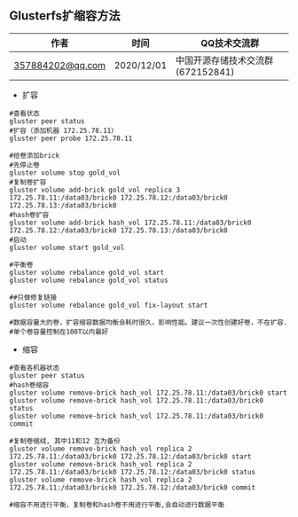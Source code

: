 ## Glusterfs扩缩容方法


| 作者             | 时间       | QQ技术交流群                      |
| ---------------- | ---------- | --------------------------------- |
| 357884202@qq.com | 2020/12/01 | 中国开源存储技术交流群(672152841) |

- 扩容

```shell
#查看状态
gluster peer status
#扩容（添加机器 172.25.78.11）
gluster peer probe 172.25.78.11

#给卷添加brick
#先停止卷
gluster volume stop gold_vol
#复制卷扩容
gluster volume add-brick gold_vol replica 3 172.25.78.11:/data03/brick0 172.25.78.12:/data03/brick0 172.25.78.13:/data03/brick0
#hash卷扩容
gluster volume add-brick hash_vol 172.25.78.11:/data03/brick0 172.25.78.12:/data03/brick0 172.25.78.13:/data03/brick0
#启动
gluster volume start gold_vol

#平衡卷
gluster volume rebalance gold_vol start
gluster volume rebalance gold_vol status

##只做修复链接
gluster volume rebalance gold_vol fix-layout start

#数据容量大的卷，扩容缩容数据均衡会耗时很久，影响性能。建议一次性创建好卷，不在扩容.
#单个卷容量控制在100T以内最好
```



- 缩容

```shell
#查看各机器状态
gluster peer status
#hash卷缩容
gluster volume remove-brick hash_vol 172.25.78.11:/data03/brick0 start
gluster volume remove-brick hash_vol 172.25.78.11:/data03/brick0 status
gluster volume remove-brick hash_vol 172.25.78.11:/data03/brick0 commit

#复制卷缩绒, 其中11和12 互为备份
gluster volume remove-brick hash_vol replica 2 172.25.78.11:/data03/brick0 172.25.78.12:/data03/brick0 start
gluster volume remove-brick hash_vol replica 2 172.25.78.11:/data03/brick0 172.25.78.12:/data03/brick0 status
gluster volume remove-brick hash_vol replica 2 172.25.78.11:/data03/brick0 172.25.78.12:/data03/brick0 commit

#缩容不用进行平衡，复制卷和hash卷不用进行平衡,会自动进行数据平衡
```


